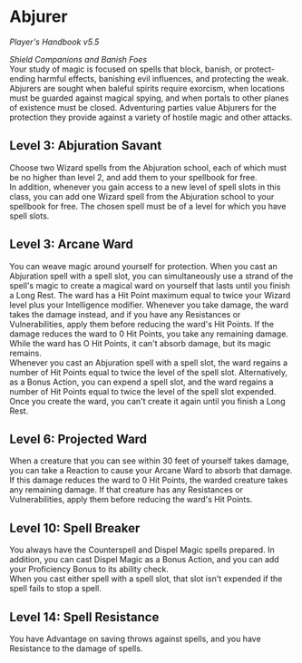 # Abjurer
*Player's Handbook v5.5*  

*Shield Companions and Banish Foes*  
Your study of magic is focused on spells that block, banish, or protect-ending harmful effects, banishing evil influences, and protecting the weak. Abjurers are sought when baleful spirits require exorcism, when locations must be guarded against magical spying, and when portals to other planes of existence must be closed. Adventuring parties value Abjurers for the protection they provide against a variety of hostile magic and other attacks.

## Level 3: Abjuration Savant
Choose two Wizard spells from the Abjuration school, each of which must be no higher than level 2, and add them to your spellbook for free.  
In addition, whenever you gain access to a new level of spell slots in this class, you can add one Wizard spell from the Abjuration school to your spellbook for free. The chosen spell must be of a level for which you have spell slots.

## Level 3: Arcane Ward
You can weave magic around yourself for protection. When you cast an Abjuration spell with a spell slot, you can simultaneously use a strand of the spell's magic to create a magical ward on yourself that lasts until you finish a Long Rest. The ward has a Hit Point maximum equal to twice your Wizard level plus your Intelligence modifier. Whenever you take damage, the ward takes the damage instead, and if you have any Resistances or Vulnerabilities, apply them before reducing the ward's Hit Points. If the damage reduces the ward to 0 Hit Points, you take any remaining damage. While the ward has O Hit Points, it can't absorb damage, but its magic remains.  
Whenever you cast an Abjuration spell with a spell slot, the ward regains a number of Hit Points equal to twice the level of the spell slot. Alternatively, as a Bonus Action, you can expend a spell slot, and the ward regains a number of Hit Points equal to twice the level of the spell slot expended.  
Once you create the ward, you can't create it again until you finish a Long Rest.

## Level 6: Projected Ward
When a creature that you can see within 30 feet of yourself takes damage, you can take a Reaction to cause your Arcane Ward to absorb that damage. If this damage reduces the ward to 0 Hit Points, the warded creature takes any remaining damage. If that creature has any Resistances or Vulnerabilities, apply them before reducing the ward's Hit Points.

## Level 10: Spell Breaker
You always have the Counterspell and Dispel Magic spells prepared. In addition, you can cast Dispel Magic as a Bonus Action, and you can add your Proficiency Bonus to its ability check.  
When you cast either spell with a spell slot, that slot isn't expended if the spell fails to stop a spell.

## Level 14: Spell Resistance
You have Advantage on saving throws against spells, and you have Resistance to the damage of spells.
